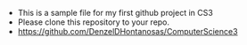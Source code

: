 - This is a sample file for my first github project in CS3
- Please clone this repository to your repo.
- https://github.com/DenzelDHontanosas/ComputerScience3

